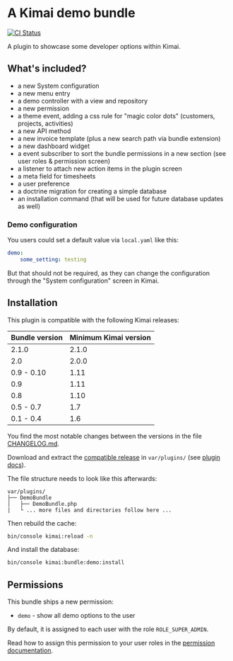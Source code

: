 
# A Kimai demo bundle

[![CI Status](https://github.com/Keleo/DemoBundle/workflows/CI/badge.svg)](https://github.com/Keleo/DemoBundle/actions)

A plugin to showcase some developer options within Kimai.

## What's included?

- a new System configuration
- a new menu entry
- a demo controller with a view and repository
- a new permission
- a theme event, adding a css rule for "magic color dots" (customers, projects, activities)
- a new API method
- a new invoice template (plus a new search path via bundle extension)
- a new dashboard widget 
- a event subscriber to sort the bundle permissions in a new section (see user roles & permission screen) 
- a listener to attach new action items in the plugin screen 
- a meta field for timesheets 
- a user preference
- a doctrine migration for creating a simple database 
- an installation command (that will be used for future database updates as well) 

### Demo configuration

You users could set a default value via `local.yaml` like this:
```yaml
demo:
    some_setting: testing
```

But that should not be required, as they can change the configuration through the "System configuration" screen in Kimai. 

## Installation

This plugin is compatible with the following Kimai releases:

| Bundle version | Minimum Kimai version |
|----------------|-----------------------|
| 2.1.0          | 2.1.0                 |
| 2.0            | 2.0.0                 |
| 0.9 - 0.10     | 1.11                  |
| 0.9            | 1.11                  |
| 0.8            | 1.10                  |
| 0.5 - 0.7      | 1.7                   |
| 0.1 - 0.4      | 1.6                   |

You find the most notable changes between the versions in the file [CHANGELOG.md](CHANGELOG.md).

Download and extract the [compatible release](https://github.com/Keleo/DemoBundle/releases) in `var/plugins/` (see [plugin docs](https://www.kimai.org/documentation/plugin-management.html)).

The file structure needs to look like this afterwards:

```
var/plugins/
├── DemoBundle
│   ├── DemoBundle.php
|   └ ... more files and directories follow here ... 
```

Then rebuild the cache:
```bash
bin/console kimai:reload -n
```

And install the database: 
```bash
bin/console kimai:bundle:demo:install
```

## Permissions

This bundle ships a new permission:

- `demo` - show all demo options to the user 

By default, it is assigned to each user with the role `ROLE_SUPER_ADMIN`.

Read how to assign this permission to your user roles in the [permission documentation](https://www.kimai.org/documentation/permissions.html).

